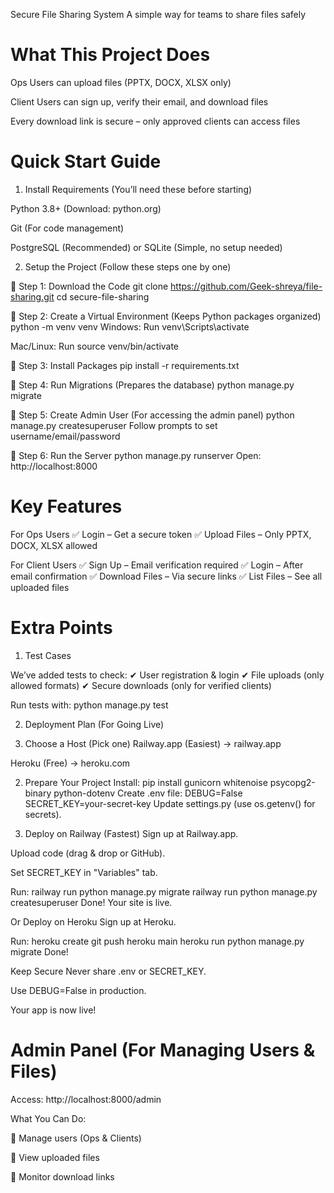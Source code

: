 Secure File Sharing System
A simple way for teams to share files safely

# What This Project Does
Ops Users can upload files (PPTX, DOCX, XLSX only)

Client Users can sign up, verify their email, and download files

Every download link is secure – only approved clients can access files

# Quick Start Guide
1. Install Requirements
(You’ll need these before starting)

Python 3.8+ (Download: python.org)

Git (For code management)

PostgreSQL (Recommended) or SQLite (Simple, no setup needed)

2. Setup the Project
(Follow these steps one by one)

🔹 Step 1: Download the Code
git clone https://github.com/Geek-shreya/file-sharing.git
cd secure-file-sharing

🔹 Step 2: Create a Virtual Environment
(Keeps Python packages organized)
python -m venv venv
Windows: Run venv\Scripts\activate

Mac/Linux: Run source venv/bin/activate

🔹 Step 3: Install Packages
pip install -r requirements.txt

🔹 Step 4: Run Migrations
(Prepares the database)
python manage.py migrate

🔹 Step 5: Create Admin User
(For accessing the admin panel)
python manage.py createsuperuser
Follow prompts to set username/email/password

🔹 Step 6: Run the Server
python manage.py runserver
Open: http://localhost:8000

# Key Features
For Ops Users
✅ Login – Get a secure token
✅ Upload Files – Only PPTX, DOCX, XLSX allowed

For Client Users
✅ Sign Up – Email verification required
✅ Login – After email confirmation
✅ Download Files – Via secure links
✅ List Files – See all uploaded files

# Extra Points 

1. Test Cases

We’ve added tests to check:
✔ User registration & login
✔ File uploads (only allowed formats)
✔ Secure downloads (only for verified clients)

Run tests with:
python manage.py test

2. Deployment Plan (For Going Live)

1. Choose a Host (Pick one)
Railway.app (Easiest) → railway.app

Heroku (Free) → heroku.com

2. Prepare Your Project
Install:
pip install gunicorn whitenoise psycopg2-binary python-dotenv
Create .env file:
DEBUG=False
SECRET_KEY=your-secret-key
Update settings.py (use os.getenv() for secrets).

3. Deploy on Railway (Fastest)
Sign up at Railway.app.

Upload code (drag & drop or GitHub).

Set SECRET_KEY in "Variables" tab.

Run:
railway run python manage.py migrate
railway run python manage.py createsuperuser
Done! Your site is live.

Or Deploy on Heroku
Sign up at Heroku.

Run:
heroku create
git push heroku main
heroku run python manage.py migrate
Done! 

Keep Secure
Never share .env or SECRET_KEY.

Use DEBUG=False in production.

Your app is now live! 

# Admin Panel (For Managing Users & Files)
Access: http://localhost:8000/admin

What You Can Do:

👥 Manage users (Ops & Clients)

📂 View uploaded files

🔗 Monitor download links

